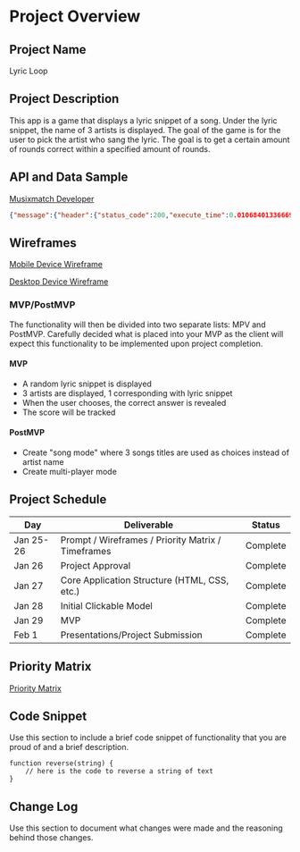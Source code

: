 # Project Overview

## Project Name

Lyric Loop

## Project Description

This app is a game that displays a lyric snippet of a song.  Under the lyric snippet, the name of 3 artists is displayed.  The goal of the game is for the user to pick the artist who sang the lyric.  The goal is to get a certain amount of rounds correct within a specified amount of rounds.  

## API and Data Sample

[Musixmatch Developer](https://developer.musixmatch.com/)

```JSON
{"message":{"header":{"status_code":200,"execute_time":0.010684013366699},"body":{"snippet":{"snippet_id":24514670,"snippet_language":"en","restricted":0,"instrumental":0,"snippet_body":"But you didn't have to cut me off","script_tracking_url":"https:\/\/tracking.musixmatch.com\/t1.0\/m_js\/e_0\/sn_1\/l_24514670\/su_0\/rs_0\/tr_3vUCAJYLeAU4dvxtGRkG6lmnU787VdTHu1oPKHC8ulkn6oymwRJBNZa9yqZ9Au4C4LUeDtkStllaZbts4bGH0Oz46vkbkFmaMJBZImPwxt7gwMPJBUihfxxQA2BobKeD_FiqB1lB8LTKX8iVmVXegkJclqdpjEWl7CgdbGMiGlQ1SnHMMOKgcHs9NiJvy0GOmNVlMQLbYLcBv35JIO9qLkingE6yacAUqKcWu4u3-qyooCIonQNTVZkN1ALMnEs_CwBo7495VhD7QNGY8UgLZTUFV4ox8sIWo4eR5ADnMzOxAvDf2Tj_h5Ny4e4vcxIOvg4MjhRZnkR5w5oytUQms5RVPRspdfmvjR-OmprFS3UT3N8q4FDiWMOaxvfHFGFYmuk48f-yKwVlG1Uji2K7fyJt_H-XQGyjyctTe7NN9mtgZp9OlNv6-09tJnVrFrpB\/","pixel_tracking_url":"https:\/\/tracking.musixmatch.com\/t1.0\/m_img\/e_0\/sn_1\/l_24514670\/su_0\/rs_0\/tr_3vUCAB1KP5R4jxTSdSpU8kqHyeskwdaDPxppg0YXPaQ7OWkCS82fe9K32fNDIQLM7TPNd_pjg8jTrccC7ZnEPiRRkce6-xZG4Ja_ipJz0ZOPCtNSruxRC3CvgdFoGPG2G7ylSvkUGDSVUwaxA5OQNzB5HwQi0KZhC8nCjwpjXw1QLX_9Op2ZfO9BPSC9ryletVjkB99jPTt_kGCgbFypvFGfmzxnD4t1ylE1JIkMxtiZo4g6s0TRTRjUNpMMwbwRIHDR2_yzA2JDtFltM6eUwlKZVlhvvHnO5b_f3ZvRgWBDO_-HVwNcshx9To4tumjT2hroBFFDinm4YqYWfepT4Z1Ai1KspQj4K0-TrIe57QpAs4EeKq8gPr9JnhHE1dqTYSxpSLEQga982S5uKFF9k4tZn3f3W4LACZwG3tWqmdcruYfwniuEFJqbJLYBnOGH\/","html_tracking_url":"https:\/\/tracking.musixmatch.com\/t1.0\/m_html\/e_0\/sn_1\/l_24514670\/su_0\/rs_0\/tr_3vUCADEiYwvRNFjaRQEd6MWEfbeRJyWNN9b9AchK1RdaM7Z9YuzF-O-gsGQGsW988hnsxxlGCq2phkcLRtyBQyH7Bb5MjCVXwlGQjUTO2rIvqD3egDfTDytz9SxzzYexfu8CCU8ucxDZ_LCZXj9wjuB_WnYMbTN7G8ei8g1ySsraaSvGjRvzgIqWseE4XS6HnAFjrZL9oK3mdlwG6t4uoiQ7soCh3JbyWUa8MP2XxHySssHc5CJzhhMMcyUiMPuuVPLcsuF0QYqOfC8woOElVFXmK_qWX4CWPra34aWpZ-_yNiKQdatSsx_oi3MvC5-w8g9rr7ctwUbMGL9WdoZUOShHns2KP9L60k5BNpXJz-DA5MMfzbJ33fAPUAYKRg0M4JZCLVexX4RBj5imQM3uiRtgCOjtIy20VeH4OTY1qQM1_wHOCTw6RKesnzkJv8D2\/","updated_time":"2021-01-15T13:42:39Z"}}}}
```
## Wireframes

[Mobile Device Wireframe](https://imgur.com/mvkAJtp)

[Desktop Device Wireframe](https://imgur.com/a/o51Rrfj)

### MVP/PostMVP

The functionality will then be divided into two separate lists: MPV and PostMVP.  Carefully decided what is placed into your MVP as the client will expect this functionality to be implemented upon project completion.  

#### MVP 

- A random lyric snippet is displayed
- 3 artists are displayed, 1 corresponding with lyric snippet
- When the user chooses, the correct answer is revealed
- The score will be tracked

#### PostMVP  

- Create "song mode" where 3 songs titles are used as choices instead of artist name
- Create multi-player mode

## Project Schedule
 

|  Day | Deliverable | Status
|---|---| ---|
|Jan 25-26| Prompt / Wireframes / Priority Matrix / Timeframes | Complete
|Jan 26| Project Approval | Complete
|Jan 27| Core Application Structure (HTML, CSS, etc.) | Complete
|Jan 28| Initial Clickable Model  | Complete
|Jan 29| MVP | Complete
|Feb 1| Presentations/Project Submission | Complete

## Priority Matrix

[Priority Matrix](https://imgur.com/a/gQ1qPUN)


## Code Snippet

Use this section to include a brief code snippet of functionality that you are proud of and a brief description.  

```
function reverse(string) {
	// here is the code to reverse a string of text
}
```

## Change Log
 Use this section to document what changes were made and the reasoning behind those changes.  

